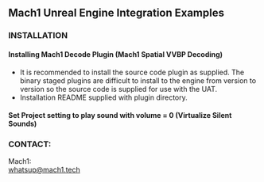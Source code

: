 ## Mach1 Unreal Engine Integration Examples

### INSTALLATION
#### Installing Mach1 Decode Plugin (Mach1 Spatial VVBP Decoding)
 - It is recommended to install the source code plugin as supplied. The binary staged plugins are difficult to install to the engine from version to version so the source code is supplied for use with the UAT.
 - Installation README supplied with plugin directory.  
#### Set Project setting to play sound with volume = 0 (Virtualize Silent Sounds)


### CONTACT:
Mach1:  
whatsup@mach1.tech
